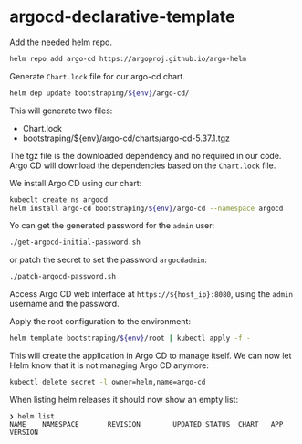 # argocd-declarative-template


Add the needed helm repo.

```bash
helm repo add argo-cd https://argoproj.github.io/argo-helm
```

Generate `Chart.lock` file for our argo-cd chart.

```bash
helm dep update bootstraping/${env}/argo-cd/
```

This will generate two files:

- Chart.lock
- bootstraping/${env}/argo-cd/charts/argo-cd-5.37.1.tgz

The tgz file is the downloaded dependency and no required in our code. Argo CD will download the dependencies based on the `Chart.lock` file.

We install Argo CD using our chart:

```bash
kubeclt create ns argocd
helm install argo-cd bootstraping/${env}/argo-cd --namespace argocd
```

Yo can get the generated password for the `admin` user:

```bash
./get-argocd-initial-password.sh
```

or patch the secret to set the password `argocdadmin`:

```bash
./patch-argocd-password.sh
```

Access Argo CD web interface at `https://${host_ip}:8080`, using the `admin` username and the password.

Apply the root configuration to the environment:

```bash
helm template bootstraping/${env}/root | kubectl apply -f -
```

This will create the application in Argo CD to manage itself. We can now let Helm know that it is not managing Argo CD anymore:

```bash
kubectl delete secret -l owner=helm,name=argo-cd
```

When listing helm releases it should now show an empty list:

```
❯ helm list
NAME    NAMESPACE       REVISION        UPDATED STATUS  CHART   APP VERSION
```
